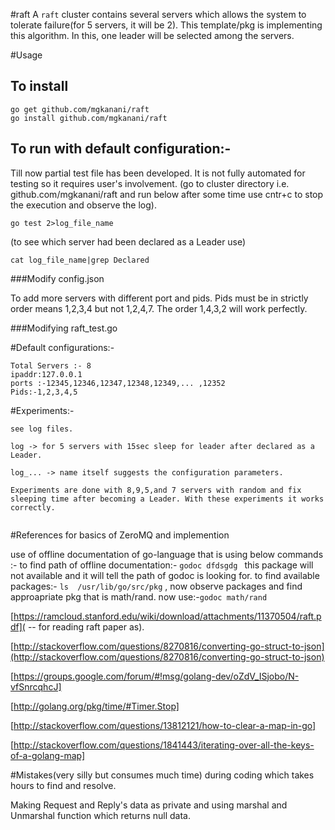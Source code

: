 #raft
A `raft` cluster contains several servers which allows the system to tolerate  failure(for 5 servers, it will be 2). This template/pkg is implementing this algorithm. In this, one leader will be selected among the servers.


#Usage
## To install
```
go get github.com/mgkanani/raft
go install github.com/mgkanani/raft
```
## To run with default configuration:-

Till now partial test file has been developed. It is not fully automated for testing so it requires user's involvement.
(go to cluster directory i.e. github.com/mgkanani/raft and run below after some time use cntr+c to stop the execution and observe the log).
```
go test 2>log_file_name
```

(to see which server had been declared as a Leader use)
```
cat log_file_name|grep Declared
```


###Modify config.json

To add more servers with different port and pids.
Pids must be in strictly order means 1,2,3,4 but not 1,2,4,7.
The order 1,4,3,2 will work perfectly.

###Modifying raft_test.go


#Default configurations:-
```
Total Servers :- 8
ipaddr:127.0.0.1 
ports :-12345,12346,12347,12348,12349,... ,12352
Pids:-1,2,3,4,5
```

#Experiments:-
```
see log files.

log -> for 5 servers with 15sec sleep for leader after declared as a Leader.

log_... -> name itself suggests the configuration parameters.

Experiments are done with 8,9,5,and 7 servers with random and fix sleeping time after becoming a Leader. With these experiments it works correctly.


```



#References for basics of ZeroMQ and implemention

use of offline documentation of go-language that is using below commands :-
to find path of offline documentation:- ```godoc dfdsgdg ``` this package will not available and it will tell the path of godoc is looking for.
to find  available packages:- ```ls  /usr/lib/go/src/pkg``` , now observe packages and find approapriate pkg that is math/rand.
now use:-```godoc math/rand ```

[https://ramcloud.stanford.edu/wiki/download/attachments/11370504/raft.pdf]( -- for reading raft paper as).

[http://stackoverflow.com/questions/8270816/converting-go-struct-to-json](http://stackoverflow.com/questions/8270816/converting-go-struct-to-json)

[https://groups.google.com/forum/#!msg/golang-dev/oZdV_ISjobo/N-vfSnrcqhcJ]

[http://golang.org/pkg/time/#Timer.Stop]

[http://stackoverflow.com/questions/13812121/how-to-clear-a-map-in-go]

[http://stackoverflow.com/questions/1841443/iterating-over-all-the-keys-of-a-golang-map]

#Mistakes(very silly but consumes much time) during coding which takes hours to find and resolve.

Making Request and Reply's data as private and using marshal and Unmarshal function which returns null data.


